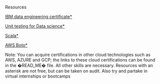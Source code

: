 Resources

[IBM data engineering certificate*](https://coursera.org/professional-certificates/ibm-data-engineer)

[Unit testing for Data science*](https://app.datacamp.com/learn/courses/unit-testing-for-data-science-in-python)

[Scala*](https://app.datacamp.com/learn/courses/introduction-to-scala)

[AWS Boto*](https://app.datacamp.com/learn/courses/introduction-to-aws-boto-in-python)




















Note: You can acquire certifications in other cloud technologies such as AWS, AZURE and GCP; the links to these cloud certifications can be found in the �READ_ME� file. All other skills are necessary. Resources with an asterisk are not free, but can be taken on audit. Also try and partake in virtual internships or bootcamps

